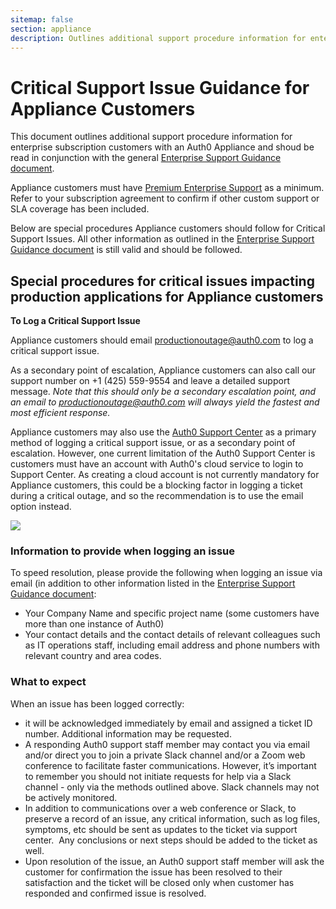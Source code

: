 ```yaml
---
sitemap: false
section: appliance
description: Outlines additional support procedure information for enterprise subscription customers with an Auth0 Appliance.
---
```


# Critical Support Issue Guidance for Appliance Customers

This document outlines additional support procedure information for enterprise subscription customers with an Auth0 Appliance and shoud be read in conjunction with the general [Enterprise Support Guidance document](/enterprise-support).

Appliance customers must have [Premium Enterprise Support](/enterprise-support#premium-enterprise-support) as a minimum. Refer to your subscription agreement to confirm if other custom support or SLA coverage has been included.

Below are special procedures Appliance customers should follow for Critical Support Issues.  All other information as outlined in the [Enterprise Support Guidance document](/enterprise-support) is still valid and should be followed.

## Special procedures for critical issues impacting production applications for Appliance customers

**To Log a Critical Support Issue**

Appliance customers should email productionoutage@auth0.com to log a critical support issue.

As a secondary point of escalation, Appliance customers can also call our support number on +1 (425) 559-9554 and leave a detailed support message. *Note that this should only be a secondary escalation point, and an email to productionoutage@auth0.com will always yield the fastest and most efficient response.*

Appliance customers may also use the [Auth0 Support Center](https://support.auth0.com) as a primary method of logging a critical support issue, or as a secondary point of escalation.  However, one current limitation of the Auth0 Support Center is customers must have an account with Auth0's cloud service to login to Support Center.  As creating a cloud account is not currently mandatory for Appliance customers, this could be a blocking factor in logging a ticket during a critical outage, and so the recommendation is to use the email option instead.

![](/media/articles/onboarding/critical-support.png)

### Information to provide when logging an issue

To speed resolution, please provide the following when logging an issue via email (in addition to other information listed in the [Enterprise Support Guidance document](/enterprise-support):

* Your Company Name and specific project name (some customers have more than one instance of Auth0)
* Your contact details and the contact details of relevant colleagues such as IT operations staff, including email address and phone numbers with relevant country and area codes.

### What to expect

When an issue has been logged correctly:

* it will be acknowledged immediately by email and assigned a ticket ID number. Additional information may be requested.
* A responding Auth0 support staff member may contact you via email and/or direct you to join a private Slack channel and/or a Zoom web conference to facilitate faster communications.  However, it’s important to remember you should not initiate requests for help via a Slack channel - only via the methods outlined above. Slack channels may not be actively monitored.
* In addition to communications over a web conference or Slack, to preserve a record of an issue, any critical information, such as log files, symptoms, etc should be sent as updates to the ticket via support center.  Any conclusions or next steps should be added to the ticket as well.
* Upon resolution of the issue, an Auth0 support staff member will ask the customer for confirmation the issue has been resolved to their satisfaction and the ticket will be closed only when customer has responded and confirmed issue is resolved.
